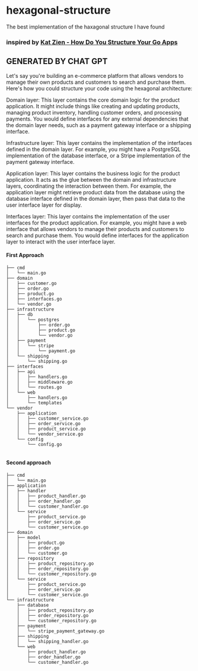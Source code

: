# hexagonal-structure
The best implementation of the haxagonal structure I have found

### inspired by [Kat Zien - How Do You Structure Your Go Apps](https://www.youtube.com/watch?v=oL6JBUk6tj0&ab_channel=GopherAcademy)

## GENERATED BY CHAT GPT


Let's say you're building an e-commerce platform that allows vendors to manage their own products and customers to search and purchase them. Here's how you could structure your code using the hexagonal architecture:

Domain layer: This layer contains the core domain logic for the product application. It might include things like creating and updating products, managing product inventory, handling customer orders, and processing payments. You would define interfaces for any external dependencies that the domain layer needs, such as a payment gateway interface or a shipping interface.

Infrastructure layer: This layer contains the implementation of the interfaces defined in the domain layer. For example, you might have a PostgreSQL implementation of the database interface, or a Stripe implementation of the payment gateway interface.

Application layer: This layer contains the business logic for the product application. It acts as the glue between the domain and infrastructure layers, coordinating the interaction between them. For example, the application layer might retrieve product data from the database using the database interface defined in the domain layer, then pass that data to the user interface layer for display.

Interfaces layer: This layer contains the implementation of the user interfaces for the product application. For example, you might have a web interface that allows vendors to manage their products and customers to search and purchase them. You would define interfaces for the application layer to interact with the user interface layer.



#### First Approach
```
├── cmd
│   └── main.go
├── domain
│   ├── customer.go
│   ├── order.go
│   ├── product.go
│   ├── interfaces.go
│   └── vendor.go
├── infrastructure
│   ├── db
│   │   └── postgres
│   │       ├── order.go
│   │       ├── product.go
│   │       └── vendor.go
│   ├── payment
│   │   └── stripe
│   │       └── payment.go
│   └── shipping
│       └── shipping.go
├── interfaces
│   ├── api
│   │   ├── handlers.go
│   │   ├── middleware.go
│   │   └── routes.go
│   └── web
│       ├── handlers.go
│       └── templates
└── vendor
    ├── application
    │   ├── customer_service.go
    │   ├── order_service.go
    │   ├── product_service.go
    │   └── vendor_service.go
    └── config
        └── config.go


```


#### Second approach

```
├── cmd
│   └── main.go
├── application
│   ├── handler
│   │   ├── product_handler.go
│   │   ├── order_handler.go
│   │   └── customer_handler.go
│   └── service
│       ├── product_service.go
│       ├── order_service.go
│       └── customer_service.go
├── domain
│   ├── model
│   │   ├── product.go
│   │   ├── order.go
│   │   └── customer.go
│   ├── repository
│   │   ├── product_repository.go
│   │   ├── order_repository.go
│   │   └── customer_repository.go
│   └── service
│       ├── product_service.go
│       ├── order_service.go
│       └── customer_service.go
└── infrastructure
    ├── database
    │   ├── product_repository.go
    │   ├── order_repository.go
    │   └── customer_repository.go
    ├── payment
    │   └── stripe_payment_gateway.go
    ├── shipping
    │   └── shipping_handler.go
    └── web
        ├── product_handler.go
        ├── order_handler.go
        └── customer_handler.go
```
